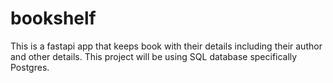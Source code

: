 # bookshelf
This is a fastapi app that keeps book with their details including their author and other details. This project will be using SQL database specifically Postgres.
